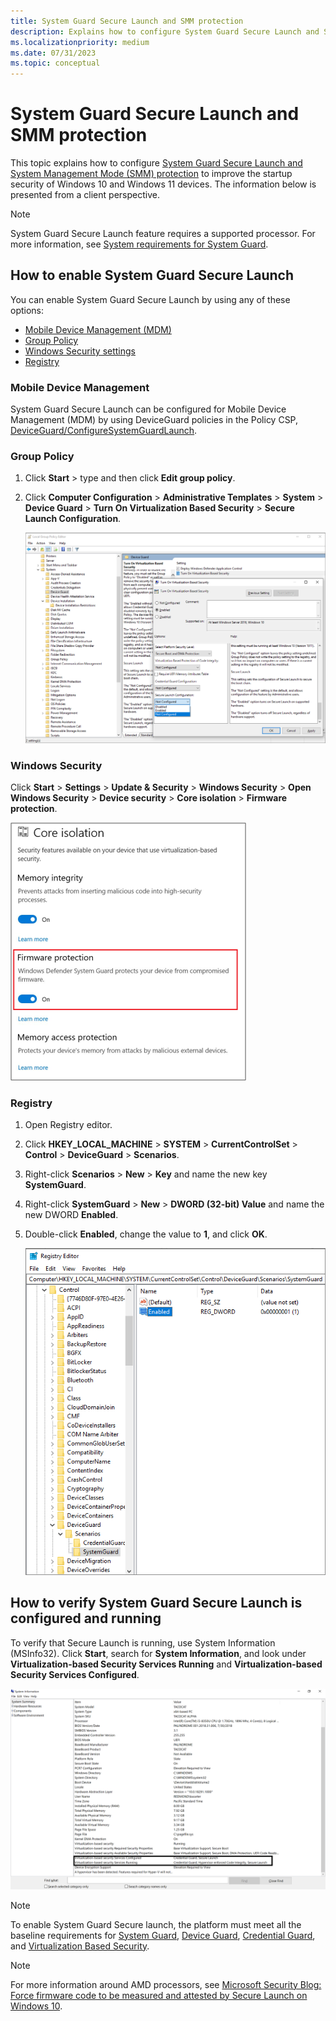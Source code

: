 ```yaml
---
title: System Guard Secure Launch and SMM protection
description: Explains how to configure System Guard Secure Launch and System Management Mode (SMM protection) to improve the startup security of Windows 10 devices.
ms.localizationpriority: medium
ms.date: 07/31/2023
ms.topic: conceptual
---
```


# System Guard Secure Launch and SMM protection

This topic explains how to configure [System Guard Secure Launch and System Management Mode (SMM) protection](how-hardware-based-root-of-trust-helps-protect-windows.md) to improve the startup security of Windows 10 and Windows 11 devices. The information below is presented from a client perspective.

> [!NOTE]
> System Guard Secure Launch feature requires a supported processor. For more information, see [System requirements for System Guard](how-hardware-based-root-of-trust-helps-protect-windows.md#system-requirements-for-system-guard).

## How to enable System Guard Secure Launch

You can enable System Guard Secure Launch by using any of these options:

- [Mobile Device Management (MDM)](#mobile-device-management)
- [Group Policy](#group-policy)
- [Windows Security settings](#windows-security)
- [Registry](#registry)

### Mobile Device Management

System Guard Secure Launch can be configured for Mobile Device Management (MDM) by using DeviceGuard policies in the Policy CSP, [DeviceGuard/ConfigureSystemGuardLaunch](/windows/client-management/mdm/policy-csp-deviceguard#deviceguard-configuresystemguardlaunch).

### Group Policy

1. Click **Start** > type and then click **Edit group policy**.

2. Click **Computer Configuration** > **Administrative Templates** > **System** > **Device Guard** > **Turn On Virtualization Based Security** > **Secure Launch Configuration**.

    ![Secure Launch Configuration.](images/secure-launch-group-policy.png)

### Windows Security

Click **Start** > **Settings** > **Update & Security** > **Windows Security** > **Open Windows Security** > **Device security** > **Core isolation** > **Firmware protection**.

  ![Windows Security settings.](images/secure-launch-security-app.png)

### Registry

1. Open Registry editor.

2. Click **HKEY_LOCAL_MACHINE** > **SYSTEM** > **CurrentControlSet** > **Control** > **DeviceGuard** > **Scenarios**.

3. Right-click **Scenarios** > **New** > **Key** and name the new key **SystemGuard**.

4. Right-click **SystemGuard** > **New** > **DWORD (32-bit) Value** and name the new DWORD **Enabled**.

5. Double-click **Enabled**, change the value to **1**, and click **OK**.

    ![Secure Launch Registry.](images/secure-launch-registry.png)

## How to verify System Guard Secure Launch is configured and running

To verify that Secure Launch is running, use System Information (MSInfo32). Click **Start**, search for **System Information**, and look under **Virtualization-based Security Services Running** and **Virtualization-based Security Services Configured**.

![Verifying Secure Launch is running in the Windows Security settings.](images/secure-launch-msinfo.png)

> [!NOTE]
> To enable System Guard Secure launch, the platform must meet all the baseline requirements for [System Guard](how-hardware-based-root-of-trust-helps-protect-windows.md), [Device Guard](../application-security/application-control/introduction-to-device-guard-virtualization-based-security-and-windows-defender-application-control.md), [Credential Guard](../identity-protection/credential-guard/index.md), and [Virtualization Based Security](/windows-hardware/design/device-experiences/oem-vbs).

> [!NOTE]
> For more information around AMD processors, see [Microsoft Security Blog: Force firmware code to be measured and attested by Secure Launch on Windows 10](https://www.microsoft.com/security/blog/2020/09/01/force-firmware-code-to-be-measured-and-attested-by-secure-launch-on-windows-10/).
